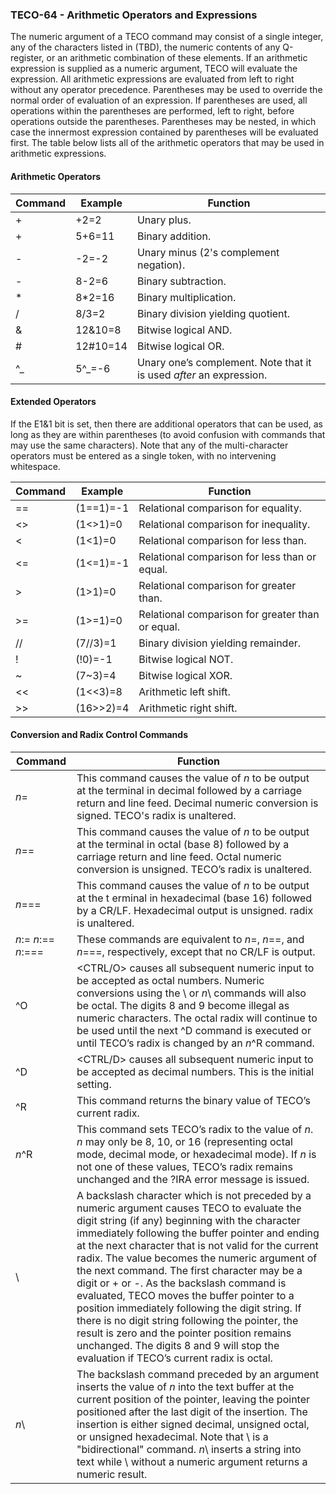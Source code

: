 ### TECO-64 - Arithmetic Operators and Expressions

The numeric argument of a TECO command may consist of a single integer, any
of the characters listed in (TBD), the numeric contents of any Q-register,
or an arithmetic combination of these elements. If an arithmetic expression
is supplied as a numeric argument, TECO will evaluate the expression.
All arithmetic expressions are evaluated from left to right without any
operator precedence. Parentheses may be used to override the normal order
of evaluation of an expression. If parentheses are used, all operations within
the parentheses are performed, left to right, before operations outside the
parentheses. Parentheses may be nested, in which case the innermost expression
contained by parentheses will be evaluated first. The table below lists all of
the arithmetic operators that may be used in arithmetic expressions.

#### Arithmetic Operators

| Command | Example | Function |
| ------- | --------| -------- |
| \+ | \+2=2 | Unary plus. |
| \+ | 5+6=11 | Binary addition. |
| \- | \-2=-2 | Unary minus (2's complement negation). |
| \- | 8-2=6 | Binary subtraction. |
| \* | 8\*2=16 | Binary multiplication. |
| \/ | 8/3=2 | Binary division yielding quotient. |
| \& | 12&10=8 | Bitwise logical AND. |
| \# | 12#10=14 | Bitwise logical OR. |
| \^_ | 5\^_=-6 | Unary one’s complement. Note that it is used *after* an expression. |

#### Extended Operators

If the E1&1 bit is set, then there are additional operators that can be used, as long as they are within parentheses (to avoid confusion with commands that may use the same characters). Note that any of the multi-character operators must be entered as a single token, with no intervening whitespace.

| Command | Example | Function |
| ------- | --------| -------- |
| ==      | (1==1)=-1   | Relational comparison for equality. |
| \<\>    | (1\<\>1)=0  | Relational comparison for inequality. |
| \<      | (1\<1)=0    | Relational comparison for less than. |
| \<=     | (1\<=1)=-1  | Relational comparison for less than or equal. |
| \>      | (1\>1)=0    | Relational comparison for greater than. |
| \>=     | (1\>=1)=0   | Relational comparison for greater than or equal. |
| //      | (7//3)=1    | Binary division yielding remainder. |
| !       | (!0)=-1     | Bitwise logical NOT. |
| \~      | (7~3)=4     | Bitwise logical XOR. |
| \<\<    | (1<<3)=8    | Arithmetic left shift. |
| \>\>    | (16>>2)=4   | Arithmetic right shift. |

#### Conversion and Radix Control Commands

| Command | Function |
| ------- | -------- |
| *n*= | This command causes the value of *n* to be output at the terminal in decimal followed by a carriage return and line feed. Decimal numeric conversion is signed. TECO's radix is unaltered. |
| *n*== | This command causes the value of *n* to be output at the terminal in octal (base 8) followed by a carriage return and line feed. Octal numeric conversion is unsigned. TECO’s radix is unaltered. |
| *n*=== | This command causes the value of *n* to be output at the t erminal in hexadecimal (base 16) followed by a CR/LF. Hexadecimal output is unsigned. radix is unaltered. |
*n*:= *n*:== *n*:=== | These commands are equivalent to *n*=, *n*==, and *n*===, respectively, except that no CR/LF is output. |
| ^O | \<CTRL/O\> causes all subsequent numeric input to be accepted as octal numbers. Numeric conversions using the \\ or *n*\\ commands will also be octal. The digits 8 and 9 become illegal as numeric characters. The octal radix will continue to be used until the next ^D command is executed or until TECO’s radix is changed by an *n*^R command. |
| ^D | \<CTRL/D\> causes all subsequent numeric input to be accepted as decimal numbers. This is the initial setting. |
| ^R | This command returns the binary value of TECO’s current radix. |
| *n*^R | This command sets TECO’s radix to the value of *n*. *n* may only be 8, 10, or 16 (representing octal mode, decimal mode, or hexadecimal mode). If *n* is not one of these values, TECO’s radix remains unchanged and the ?IRA error message is issued. |
| \\ | A backslash character which is not preceded by a numeric argument causes TECO to evaluate the digit string (if any) beginning with the character immediately following the buffer pointer and ending at the next character that is not valid for the current radix. The value becomes the numeric argument of the next command. The first character may be a digit or \+ or \-. As the backslash command is evaluated, TECO moves the buffer pointer to a position immediately following the digit string. If there is no digit string following the pointer, the result is zero and the pointer position remains unchanged. The digits 8 and 9 will stop the evaluation if TECO’s current radix is octal. |
| *n*\\ | The backslash command preceded by an argument inserts the value of *n* into the text buffer at the current position of the pointer, leaving the pointer positioned after the last digit of the insertion. The insertion is either signed decimal, unsigned octal, or unsigned hexadecimal. Note that \\ is a "bidirectional" command. *n*\\ inserts a string into text while \\ without a numeric argument returns a numeric result. |